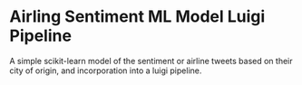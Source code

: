# Airling Sentiment ML Model Luigi Pipeline

A simple scikit-learn model of the sentiment or airline tweets based on their city of origin, and incorporation into a luigi pipeline. 
